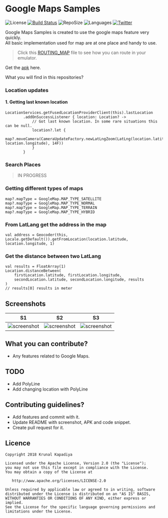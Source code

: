 # Google Maps Samples 
![License](https://img.shields.io/github/license/krunal3kapadiya/Google-Maps-Samples.svg)
[![Build Status](https://travis-ci.org/krunal3kapadiya/Google-Maps-Samples.svg?branch=master)](https://travis-ci.org/krunal3kapadiya/Google-Maps-Samples)
![RepoSize](https://img.shields.io/github/repo-size/krunal3kapadiya/Google-Maps-Samples)
![Languages](https://img.shields.io/github/languages/count/krunal3kapadiya/Google-Maps-Samples)
[![Twitter](https://img.shields.io/badge/Twitter-%40krunal3kapadia-blue.svg)](https://twitter.com/krunal3kapadia)

Google Maps Samples is created to use the google maps feature very quickly.  
All basic implementation used for map are at one place and handy to use.

> Click this [ROUTING_MAP](ROUTING_MAP.md) file to see how you can route in your emulator.

Get the [apk](misc/google_map_sample.apk) here.

What you will find in this repositories?

### Location updates
#### 1. Getting last known location
```
LocationServices.getFusedLocationProviderClient(this).lastLocation
        .addOnSuccessListener { location: Location? ->
            // Got last known location. In some rare situations this can be null.
            location?.let {
                map?.moveCamera(CameraUpdateFactory.newLatLngZoom(LatLng(location.latitude, location.longitude), 14F))
            }
        }
```
### Search Places

> IN PROGRESS

### Getting different types of maps
```
map?.mapType = GoogleMap.MAP_TYPE_SATELLITE
map?.mapType = GoogleMap.MAP_TYPE_NORMAL
map?.mapType = GoogleMap.MAP_TYPE_TERRAIN
map?.mapType = GoogleMap.MAP_TYPE_HYBRID
```
### From LatLang get the address in the map
```
val address = Geocoder(this, Locale.getDefault()).getFromLocation(location.latitude, location.longitude, 1)
```

### Get the distance between two LatLang

```
val results = FloatArray(1)
Location.distanceBetween(
    firstLocation.latitude, firstLocation.longitude,
    secondLocation.latitude, secondLocation.longitude, results
)
// results[0] results in meter
```

## Screenshots
|S1|S2|S3|
|:---:|:---:|:---:|
|![screenshot](screenshots/screenshot_1.png)|![screenshot](screenshots/screenshot_2.png)|![screenshot](screenshots/screenshot_3.png)|


## What you can contribute?
- Any features related to Google Maps.

## TODO
- Add PolyLine
- Add changing location with PolyLine

## Contributing guidelines?
- Add features and commit with it.
- Update README with screenshot, APK and code snippet.
- Create pull request for it.

## Licence
    Copyright 2018 Krunal Kapadiya

    Licensed under the Apache License, Version 2.0 (the "License");
    you may not use this file except in compliance with the License.
    You may obtain a copy of the License at

       http://www.apache.org/licenses/LICENSE-2.0

    Unless required by applicable law or agreed to in writing, software
    distributed under the License is distributed on an "AS IS" BASIS,
    WITHOUT WARRANTIES OR CONDITIONS OF ANY KIND, either express or implied.
    See the License for the specific language governing permissions and
    limitations under the License.
